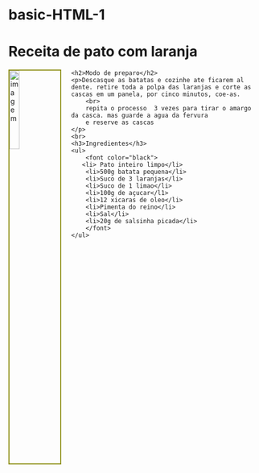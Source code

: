 # basic-HTML-1
<!DOCTYPE html>
<html lang="en">
<head>
    <meta charset="UTF-8">
    <meta http-equiv="X-UA-Compatible" content="IE=edge">
    <meta name="viewport" content="width=device-width, initial-scale=1.0">
    <title>exercicio 2</title>
</head>
<body>
    <STYLE TYPE="text/css">
        BODY {background-image: url(https://img.freepik.com/fotos-gratis/3d-rendem-de-uma-mesa-de-madeira-com-uma-cozinha-no-fundo_1048-4888.jpg?w=2000); }
    </STYLE>
    <h1>Receita de pato com laranja</h1>
    <img src="http://2.bp.blogspot.com/-kU-O_4F6yYc/TsOtJy9Fx-I/AAAAAAAAC5U/jOjUQHdAC_g/s1600/pato_assado_com_laranja_e_vinho_do_Porto.jpg" alt="imagem"
    style="float:left;margin-right: 20px; border:2px solid rgb(141, 143, 21); margin-bottom:20px" height="20%" width="20%"
    >
    <!-- border:2px solid #000; cor da borda da imagem/ float local da imagem (top,bottom,middle,left, right)-->

    <h2>Modo de preparo</h2>
    <p>Descasque as batatas e cozinhe ate ficarem al dente. retire toda a polpa das laranjas e corte as cascas em um panela, por cinco minutos, coe-as.
        <br>
        repita o processo  3 vezes para tirar o amargo da casca. mas guarde a agua da fervura
        e reserve as cascas
    </p>
    <br>
    <h3>Ingredientes</h3>
    <ul>
        <font color="black">
       <li> Pato inteiro limpo</li>
        <li>500g batata pequena</li>
        <li>Suco de 3 laranjas</li>
        <li>Suco de 1 limao</li>
        <li>100g de açucar</l1>
        <li>12 xicaras de oleo</li>
        <li>Pimenta do reino</li>
        <li>Sal</li>
        <li>20g de salsinha picada</li>
        </font>
    </ul>
</body>
</html>
